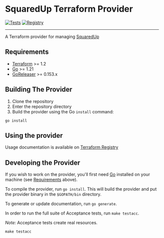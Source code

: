 # SquaredUp Terraform Provider

[![Tests](https://github.com/squaredup/terraform-provider-squaredup/actions/workflows/test.yml/badge.svg?branch=main)](https://github.com/squaredup/terraform-provider-squaredup/actions/workflows/test.yml) [![Registry](https://img.shields.io/badge/squaredup-Terraform%20Registry-purple)](https://registry.terraform.io/providers/squaredup/squaredup/latest)

___
A Terraform provider for managing [SquaredUp](https://app.squaredup.com/)

## Requirements

- [Terraform](https://developer.hashicorp.com/terraform/downloads) >= 1.2
- [Go](https://golang.org/doc/install) >= 1.21
- [GoReleaser](https://goreleaser.com/) >= 0.153.x

## Building The Provider

1. Clone the repository
1. Enter the repository directory
1. Build the provider using the Go `install` command:

```shell
go install
```

## Using the provider

Usage documentation is available on [Terraform Registry](https://registry.terraform.io/providers/squaredup/squaredup/latest/docs)

## Developing the Provider

If you wish to work on the provider, you'll first need [Go](http://www.golang.org) installed on your machine (see [Requirements](#requirements) above).

To compile the provider, run `go install`. This will build the provider and put the provider binary in the `$GOPATH/bin` directory.

To generate or update documentation, run `go generate`.

In order to run the full suite of Acceptance tests, run `make testacc`.

*Note:* Acceptance tests create real resources.

```shell
make testacc
```
